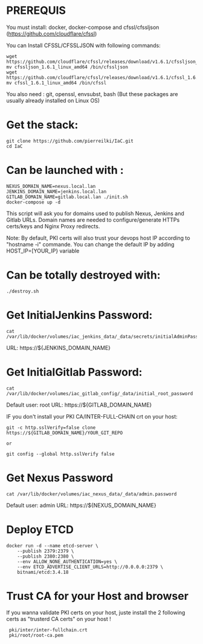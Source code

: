 # PREREQUIS

You must install: docker, docker-compose and cfssl/cfssljson (https://github.com/cloudflare/cfssl)

You can Install CFSSL/CFSSLJSON with following commands:

```
wget https://github.com/cloudflare/cfssl/releases/download/v1.6.1/cfssljson_1.6.1_linux_amd64
mv cfssljson_1.6.1_linux_amd64 /bin/cfssljson
wget https://github.com/cloudflare/cfssl/releases/download/v1.6.1/cfssl_1.6.1_linux_amd64
mv cfssl_1.6.1_linux_amd64 /bin/cfssl

```

You also need : git, openssl, envsubst, bash  (But these packages are usually already installed on Linux OS)


# Get the stack:

```
git clone https://github.com/pierreilki/IaC.git
cd IaC
```

# Can be launched with :

```
NEXUS_DOMAIN_NAME=nexus.local.lan JENKINS_DOMAIN_NAME=jenkins.local.lan GITLAB_DOMAIN_NAME=gitlab.local.lan ./init.sh
docker-compose up -d
```

This script will ask you for domains used to publish Nexus, Jenkins and Gitlab URLs.
Domain names are needed to configure/generate HTTPs certs/keys and Nginx Proxy redirects.

Note: By default, PKI certs will also trust your devops host IP according to "hostname -i" commande. You can change the default IP by adding HOST_IP=[YOUR_IP} variable



# Can be totally destroyed with: 

```
./destroy.sh
```

# Get InitialJenkins Password:

```
cat /var/lib/docker/volumes/iac_jenkins_data/_data/secrets/initialAdminPassword
```
URL: https://${JENKINS_DOMAIN_NAME}


# Get InitialGitlab Password:

```
cat /var/lib/docker/volumes/iac_gitlab_config/_data/initial_root_password
```
Default user: root
URL: https://${GITLAB_DOMAIN_NAME}

IF you don't install your PKI CA/INTER-FULL-CHAIN crt on your host:

```
git -c http.sslVerify=false clone https://${GITLAB_DOMAIN_NAME}/YOUR_GIT_REPO

or

git config --global http.sslVerify false

```
# Get Nexus Password

```
cat /var/lib/docker/volumes/iac_nexus_data/_data/admin.password
```
Default user: admin
URL: https://${NEXUS_DOMAIN_NAME}


# Deploy ETCD

```
docker run -d --name etcd-server \
    --publish 2379:2379 \
    --publish 2380:2380 \
    --env ALLOW_NONE_AUTHENTICATION=yes \
    --env ETCD_ADVERTISE_CLIENT_URLS=http://0.0.0.0:2379 \
    bitnami/etcd:3.4.18
```




# Trust CA for your Host and browser

If you wanna validate PKI certs on your host, juste install the 2 following certs as "trusterd CA certs" on your host !
```
 pki/inter/inter-fullchain.crt
 pki/root/root-ca.pem
 ```
